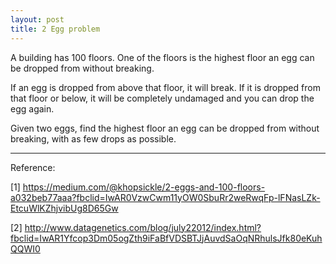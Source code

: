 ```yaml
---
layout: post
title: 2 Egg problem
---
```


A building has 100 floors. One of the floors is the highest floor an egg can be dropped from without breaking.

If an egg is dropped from above that floor, it will break. If it is dropped from that floor or below, it will be completely undamaged and you can drop the egg again.

Given two eggs, find the highest floor an egg can be dropped from without breaking, with as few drops as possible.

---

Reference:

[1] https://medium.com/@khopsickle/2-eggs-and-100-floors-a032beb77aaa?fbclid=IwAR0VzwCwm11yOW0SbuRr2weRwqFp-lFNasLZk-EtcuWlKZhjvibUg8D65Gw

[2] http://www.datagenetics.com/blog/july22012/index.html?fbclid=IwAR1Yfcop3Dm05ogZth9iFaBfVDSBTJjAuvdSaOqNRhulsJfk80eKuhQQWI0
